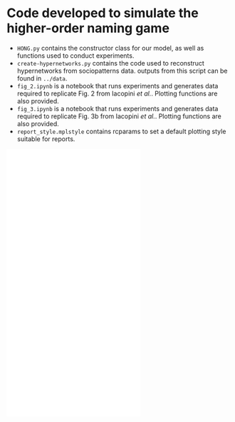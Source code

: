 # Code developed to simulate the higher-order naming game

* `HONG.py` contains the constructor class for our model, as well as functions used to conduct experiments.
* `create-hypernetworks.py` contains the code used to reconstruct hypernetworks from sociopatterns data. outputs from this script can be found in `../data`.
* `fig_2.ipynb` is a notebook that runs experiments and generates data required to replicate Fig. 2 from Iacopini _et al._. Plotting functions are also provided.
* `fig_3.ipynb` is a notebook that runs experiments and generates data required to replicate Fig. 3b from Iacopini _et al._. Plotting functions are also provided.
* `report_style.mplstyle` contains rcparams to set a default plotting style suitable for reports.

![image](../figures/allstructures_0.03_0.2759_0.2759_1000000_20_B_logtime.pdf)
![image](../figures/allstructures_0.03_0.2759_0.2759_1000000_20_AB_logtime.pdf)
![image](../figures/allstructures_0.03_0.4138_0.4138_1000000_20_B_logtime.pdf)
![image](../figures/allstructures_0.03_0.4138_0.4138_1000000_20_AB_logtime.pdf)
